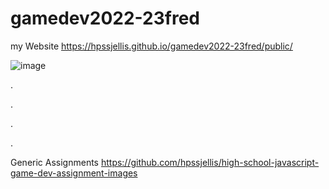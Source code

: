 # gamedev2022-23fred


my Website   https://hpssjellis.github.io/gamedev2022-23fred/public/


![image](https://user-images.githubusercontent.com/5605614/189980732-0ccaf8f8-be24-44ee-a742-02df4a8cbbd4.png)













.




.





.



.

































Generic Assignments https://github.com/hpssjellis/high-school-javascript-game-dev-assignment-images
